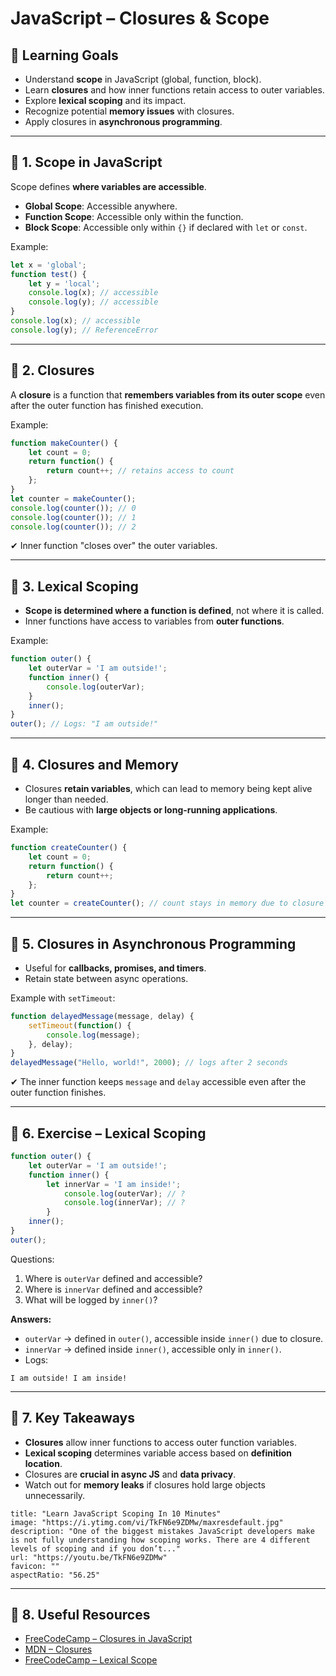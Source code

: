 # JavaScript – Closures & Scope

## 🎯 Learning Goals

- Understand **scope** in JavaScript (global, function, block).
- Learn **closures** and how inner functions retain access to outer variables.
- Explore **lexical scoping** and its impact.
- Recognize potential **memory issues** with closures.
- Apply closures in **asynchronous programming**.

---

## 🔹 1. Scope in JavaScript

Scope defines **where variables are accessible**.

- **Global Scope**: Accessible anywhere.
- **Function Scope**: Accessible only within the function.
- **Block Scope**: Accessible only within `{}` if declared with `let` or `const`.

Example:

```js
let x = 'global';  
function test() {  
	let y = 'local';   
	console.log(x); // accessible   
	console.log(y); // accessible 
}  
console.log(x); // accessible 
console.log(y); // ReferenceError
```

---

## 🔹 2. Closures

A **closure** is a function that **remembers variables from its outer scope** even after the outer function has finished execution.

Example:

```js
function makeCounter() {   
	let count = 0;   
	return function() {     
		return count++; // retains access to count   
	}; 
}  
let counter = makeCounter(); 
console.log(counter()); // 0 
console.log(counter()); // 1 
console.log(counter()); // 2
```

✔ Inner function "closes over" the outer variables.

---

## 🔹 3. Lexical Scoping

- **Scope is determined where a function is defined**, not where it is called.
- Inner functions have access to variables from **outer functions**.

Example:

```js
function outer() {   
	let outerVar = 'I am outside!';      
	function inner() {     
		console.log(outerVar);   
	}      
	inner(); 
}  
outer(); // Logs: "I am outside!"
```

---

## 🔹 4. Closures and Memory

- Closures **retain variables**, which can lead to memory being kept alive longer than needed.
- Be cautious with **large objects or long-running applications**.

Example:

```js
function createCounter() {   
	let count = 0;   
	return function() {     
		return count++;   
	}; 
}  
let counter = createCounter(); // count stays in memory due to closure
```

---

## 🔹 5. Closures in Asynchronous Programming

- Useful for **callbacks, promises, and timers**.
- Retain state between async operations.

Example with `setTimeout`:

```js
function delayedMessage(message, delay) {   
	setTimeout(function() {     
		console.log(message);   
	}, delay); 
}  
delayedMessage("Hello, world!", 2000); // logs after 2 seconds

```
✔ The inner function keeps `message` and `delay` accessible even after the outer function finishes.

---

## 🔹 6. Exercise – Lexical Scoping

```js
function outer() {   
	let outerVar = 'I am outside!';      
	function inner() {     
		let innerVar = 'I am inside!';     
			console.log(outerVar); // ?     
			console.log(innerVar); // ?   
		}      
	inner(); 
}  
outer();
```

Questions:

1. Where is `outerVar` defined and accessible?
2. Where is `innerVar` defined and accessible?
3. What will be logged by `inner()`?

**Answers:**

- `outerVar` → defined in `outer()`, accessible inside `inner()` due to closure.
- `innerVar` → defined inside `inner()`, accessible only in `inner()`.
- Logs:

```
I am outside! I am inside!
```

---

## 🔹 7. Key Takeaways

- **Closures** allow inner functions to access outer function variables.
- **Lexical scoping** determines variable access based on **definition location**.
- Closures are **crucial in async JS** and **data privacy**.
- Watch out for **memory leaks** if closures hold large objects unnecessarily.

```embed
title: "Learn JavaScript Scoping In 10 Minutes"
image: "https://i.ytimg.com/vi/TkFN6e9ZDMw/maxresdefault.jpg"
description: "One of the biggest mistakes JavaScript developers make is not fully understanding how scoping works. There are 4 different levels of scoping and if you don’t..."
url: "https://youtu.be/TkFN6e9ZDMw"
favicon: ""
aspectRatio: "56.25"
```

---

## 🔹 8. Useful Resources

- [FreeCodeCamp – Closures in JavaScript](https://www.freecodecamp.org/news/closures-in-javascript-explained-with-examples/)
- [MDN – Closures](https://developer.mozilla.org/en-US/docs/Web/JavaScript/Closures)
- [FreeCodeCamp – Lexical Scope](https://www.freecodecamp.org/news/javascript-lexical-scope-tutorial/)